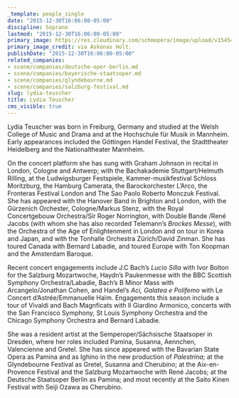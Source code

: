 ```yaml
---
_template: people_single
date: "2015-12-30T16:06:00-05:00"
discipline: Soprano
lastmod: "2015-12-30T16:06:00-05:00"
primary_image: https://res.cloudinary.com/schmopera/image/upload/v1545409169/media/webhook-uploads/1451509450571/2015-12-20---Lydia-Teuscher.jpg.jpg
primary_image_credit: via Askonas Holt.
publishDate: "2015-12-30T16:06:00-05:00"
related_companies:
- scene/companies/deutsche-oper-berlin.md
- scene/companies/bayerische-staatsoper.md
- scene/companies/glyndebourne.md
- scene/companies/salzburg-festival.md
slug: lydia-teuscher
title: Lydia Teuscher
cms_visible: true
---
```


Lydia Teuscher was born in Freiburg, Germany and studied at the Welsh College of Music and Drama and at the Hochschule für Musik in Mannheim. Early appearances included the Göttingen Handel Festival, the Stadttheater Heidelberg and the Nationaltheater Mannheim.

On the concert platform she has sung with Graham Johnson in recital in London, Cologne and Antwerp; with the Bachakademie Stuttgart/Helmuth Rilling, at the Ludwigsburger Festspiele, Kammer-musikfestival Schloss Moritzburg, the Hamburg Camerata, the Barockorchester L’Arco, the Fronteras Festival London and The Sao Paolo Roberto Monczuk Festival.  She has appeared with the Hanover Band in Brighton and London, with the Gürzenich Orchester, Cologne/Markus Stenz, with the Royal Concertgebouw Orchestra/Sir Roger Norrington, with Double Bande /René Jacobs (with whom she has also recorded Telemann’s *Brockes Messe*), with the Orchestra of the Age of Enlightenment in London and on tour in Korea and Japan, and with the Tonhalle Orchestra Zürich/David Zinman.  She has toured Canada with Bernard Labadie, and toured Europe with Ton Koopman and the Amsterdam Baroque.

Recent concert engagements include J.C Bach’s *Lucio Silla* with Ivor Bolton for the Salzburg Mozartwoche, Haydn’s Paukenmesse with the BBC Scottish Symphony Orchestra/Labadie, Bach’s B Minor Mass with Arcangelo/Jonathan Cohen, and Handel’s *Aci, Galatea e Polifemo* with Le Concert d’Astrée/Emmanuelle Haïm. Engagements this season include a tour of Vivaldi and Bach Magnficats with Il Giardino Armonico, concerts with the San Francisco Symphony, St Louis Symphony Orchestra and the Chicago Symphony Orchestra and Bernard Labadie.

She was a resident artist at the Semperoper/Sächsische Staatsoper in Dresden, where her roles included Pamina, Susanna, Aennchen, Valencienne and Gretel.  She has since appeared with the Bavarian State Opera as Pamina and as Ighino in the new production of *Palestrina*; at the Glyndebourne Festival as Gretel, Susanna and Cherubino; at the Aix-en-Provence Festival and the Salzburg Mozartwoche with René Jacobs; at the Deutsche Staatsoper Berlin as Pamina; and most recently at the Saito Kinen Festival with Seiji Ozawa as Cherubino.
